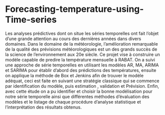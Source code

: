 # Forecasting-temperature-using-Time-series
Les analyses prédictives dont on situe les séries temporelles ont fait l’objet d’une grande attention au cours des dernières années dans divers domaines. Dans le domaine de la météorologie, l’amélioration remarquable de la qualité des prévisions météorologiques est un des grands succès de la science de l’environnement aux 20e siècle. Ce projet vise à construire un modéle capable de predire la température mensuelle à RABAT. On a suivi une approche de série temporelles en utilisant les modèles AR, MA, ARIMA et SARIMA pour établir d’abord des prédictions des températures, ensuite on applique la méthode de Box et Jenkins afin de trouver le modéle adéquat, ceci est faite en suivant une stratégie classique qui se commence par identification du modèle, puis estimation , validation et Prévision. Enfin, avec cette étude on a pu identifier et choisir la bonne modélisation pour notre série temporelle ainsi que différentes méthodes d’évaluation des modèles et le listage de chaque procédure d’analyse statistique et l’interprétation des résultats obtenus.
